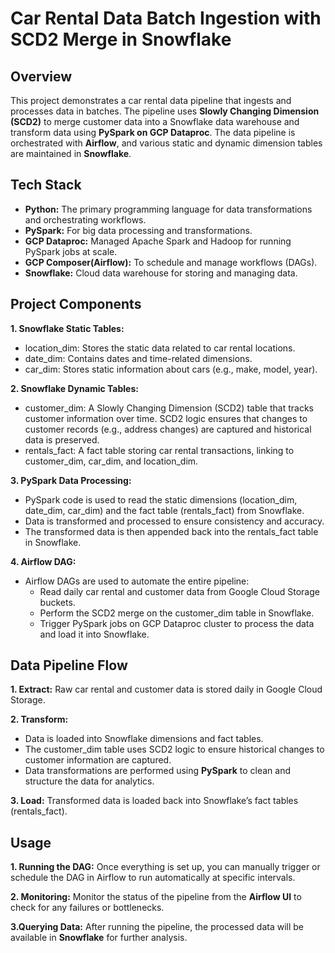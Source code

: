 # Car Rental Data Batch Ingestion with SCD2 Merge in Snowflake
## Overview

This project demonstrates a car rental data pipeline that ingests and processes data in batches. The pipeline uses **Slowly Changing Dimension (SCD2)** to merge customer data into a Snowflake data warehouse and transform data using **PySpark on GCP Dataproc**. The data pipeline is orchestrated with **Airflow**, and various static and dynamic dimension tables are maintained in **Snowflake**.

## Tech Stack

- **Python:** The primary programming language for data transformations and orchestrating workflows.
- **PySpark:** For big data processing and transformations.
- **GCP Dataproc:** Managed Apache Spark and Hadoop for running PySpark jobs at scale.
- **GCP Composer(Airflow):** To schedule and manage workflows (DAGs).
- **Snowflake:** Cloud data warehouse for storing and managing data.

## Project Components

**1. Snowflake Static Tables:**
- location_dim: Stores the static data related to car rental locations.
- date_dim: Contains dates and time-related dimensions.
- car_dim: Stores static information about cars (e.g., make, model, year).

**2. Snowflake Dynamic Tables:**
- customer_dim: A Slowly Changing Dimension (SCD2) table that tracks customer information over time. SCD2 logic ensures that changes to customer records (e.g., address changes) are captured and historical data is preserved.
- rentals_fact: A fact table storing car rental transactions, linking to customer_dim, car_dim, and location_dim.

**3. PySpark Data Processing:**
- PySpark code is used to read the static dimensions (location_dim, date_dim, car_dim) and the fact table (rentals_fact) from Snowflake.
- Data is transformed and processed to ensure consistency and accuracy.
- The transformed data is then appended back into the rentals_fact table in Snowflake.

**4. Airflow DAG:**
- Airflow DAGs are used to automate the entire pipeline:
  - Read daily car rental and customer data from Google Cloud Storage buckets.
  - Perform the SCD2 merge on the customer_dim table in Snowflake.
  - Trigger PySpark jobs on GCP Dataproc cluster to process the data and load it into Snowflake.

## Data Pipeline Flow

**1. Extract:** Raw car rental and customer data is stored daily in Google Cloud Storage.

**2. Transform:**
- Data is loaded into Snowflake dimensions and fact tables.
- The customer_dim table uses SCD2 logic to ensure historical changes to customer information are captured.
- Data transformations are performed using **PySpark** to clean and structure the data for analytics.

**3. Load:** Transformed data is loaded back into Snowflake’s fact tables (rentals_fact).

## Usage

**1. Running the DAG:** Once everything is set up, you can manually trigger or schedule the DAG in Airflow to run automatically at specific intervals.

**2. Monitoring:** Monitor the status of the pipeline from the **Airflow UI** to check for any failures or bottlenecks.

**3.Querying Data:** After running the pipeline, the processed data will be available in **Snowflake** for further analysis.

